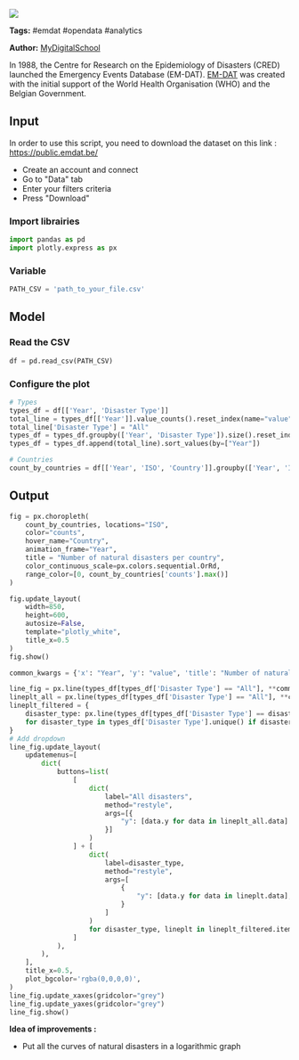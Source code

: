 <a href="https://app.naas.ai/user-redirect/naas/downloader?url=https://raw.githubusercontent.com/jupyter-naas/awesome-notebooks/master/EM-DAT/EM-DAT_natural_disasters.ipynb" target="_parent"><img src="https://naasai-public.s3.eu-west-3.amazonaws.com/open_in_naas.svg"/></a>

**Tags:** #emdat #opendata #analytics

**Author:** [MyDigitalSchool](https://www.mydigitalschool.com/)

In 1988, the Centre for Research on the Epidemiology of Disasters (CRED) launched the Emergency Events Database (EM-DAT). [EM-DAT](https://www.emdat.be/) was created with the initial support of the World Health Organisation (WHO) and the Belgian Government.

## Input

In order to use this script, you need to download the dataset on this link :
https://public.emdat.be/
- Create an account and connect
- Go to "Data" tab
- Enter your filters criteria
- Press "Download"

### Import librairies


```python
import pandas as pd
import plotly.express as px
```

### Variable


```python
PATH_CSV = 'path_to_your_file.csv'
```

## Model

### Read the CSV


```python
df = pd.read_csv(PATH_CSV)
```

### Configure the plot


```python
# Types
types_df = df[['Year', 'Disaster Type']]
total_line = types_df[['Year']].value_counts().reset_index(name="value")
total_line['Disaster Type'] = "All"
types_df = types_df.groupby(['Year', 'Disaster Type']).size().reset_index(name="value")
types_df = types_df.append(total_line).sort_values(by=["Year"])

# Countries   
count_by_countries = df[['Year', 'ISO', 'Country']].groupby(['Year', 'ISO', 'Country']).size().reset_index(name='counts')
```

## Output


```python
fig = px.choropleth(
    count_by_countries, locations="ISO",
    color="counts",
    hover_name="Country",
    animation_frame="Year",
    title = "Number of natural disasters per country",
    color_continuous_scale=px.colors.sequential.OrRd,
    range_color=[0, count_by_countries['counts'].max()]
)

fig.update_layout(
    width=850,
    height=600,
    autosize=False,
    template="plotly_white",
    title_x=0.5
)
fig.show()
```


```python
common_kwargs = {'x': "Year", 'y': "value", 'title': "Number of natural disasters per year"}

line_fig = px.line(types_df[types_df['Disaster Type'] == "All"], **common_kwargs)
lineplt_all = px.line(types_df[types_df['Disaster Type'] == "All"], **common_kwargs)
lineplt_filtered = {
    disaster_type: px.line(types_df[types_df['Disaster Type'] == disaster_type], **common_kwargs)
    for disaster_type in types_df['Disaster Type'].unique() if disaster_type != "All"
}
# Add dropdown
line_fig.update_layout(
    updatemenus=[
        dict(
            buttons=list(
                [
                    dict(
                        label="All disasters",
                        method="restyle",
                        args=[{
                            "y": [data.y for data in lineplt_all.data]
                        }]
                    )
                ] + [
                    dict(
                        label=disaster_type,
                        method="restyle",
                        args=[
                            {
                                "y": [data.y for data in lineplt.data],
                            }
                        ]
                    )
                    for disaster_type, lineplt in lineplt_filtered.items()
                ]
            ),
        ),
    ],
    title_x=0.5,
    plot_bgcolor='rgba(0,0,0,0)',
)
line_fig.update_xaxes(gridcolor="grey")
line_fig.update_yaxes(gridcolor="grey")
line_fig.show()
```

**Idea of improvements :**
- Put all the curves of natural disasters in a logarithmic graph
